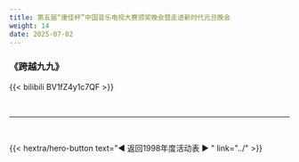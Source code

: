 ```yaml
---
title: 第五届“康佳杯”中国音乐电视大赛颁奖晚会暨走进新时代元旦晚会
weight: 14
date: 2025-07-02
---
```


### 《跨越九九》

{{< bilibili BV1fZ4y1c7QF >}}

<br>
<hr>
<br>

{{< hextra/hero-button text="◀ 返回1998年度活动表 ▶ " link="../" >}}